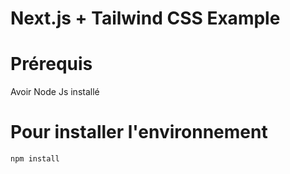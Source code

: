 # Next.js + Tailwind CSS Example

# Prérequis 
Avoir Node Js installé

# Pour installer l'environnement

```bash
npm install
```

